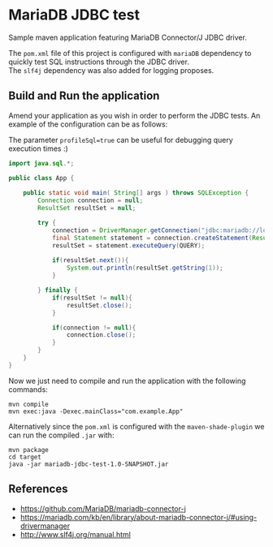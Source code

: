 # MariaDB JDBC test 

Sample maven application featuring MariaDB Connector/J JDBC driver.

The `pom.xml` file of this project is configured with `mariaDB` dependency to quickly test SQL instructions through the JDBC driver.     
The `slf4j` dependency was also added for logging proposes.

## Build and Run the application

Amend your application as you wish in order to perform the JDBC tests. 
An example of the configuration can be as follows:

The parameter `profileSql=true` can be useful for debugging query execution times :) 

```java
import java.sql.*;

public class App {
    
    public static void main( String[] args ) throws SQLException {
        Connection connection = null;
        ResultSet resultSet = null;

        try {
            connection = DriverManager.getConnection("jdbc:mariadb://localhost:3306/DB?user=root&password=myPassword&profileSql=true&log=true");
            final Statement statement = connection.createStatement(ResultSet.TYPE_FORWARD_ONLY, ResultSet.CONCUR_READ_ONLY);
            resultSet = statement.executeQuery(QUERY);
            
            if(resultSet.next()){
                System.out.println(resultSet.getString(1));
            }

        } finally {
            if(resultSet != null){
                resultSet.close();
            }

            if(connection != null){
                connection.close();
            }
        }
    }
}
```

Now we just need to compile and run the application with the following commands:

```
mvn compile
mvn exec:java -Dexec.mainClass="com.example.App" 
```

Alternatively since the `pom.xml` is configured with the `maven-shade-plugin` we can run the compiled `.jar` with: 

```
mvn package
cd target
java -jar mariadb-jdbc-test-1.0-SNAPSHOT.jar
```

## References

* https://github.com/MariaDB/mariadb-connector-j
* https://mariadb.com/kb/en/library/about-mariadb-connector-j/#using-drivermanager
* http://www.slf4j.org/manual.html
